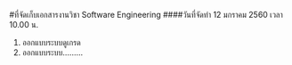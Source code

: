 #ที่จัดเก็บเอกสารงานวิชา Software Engineering
####วันที่จัดทำ 12 มกราคม 2560 เวลา 10.00 น.
1. ออกแบบระบบดูเกรด
1. ออกแบบระบบ.........
